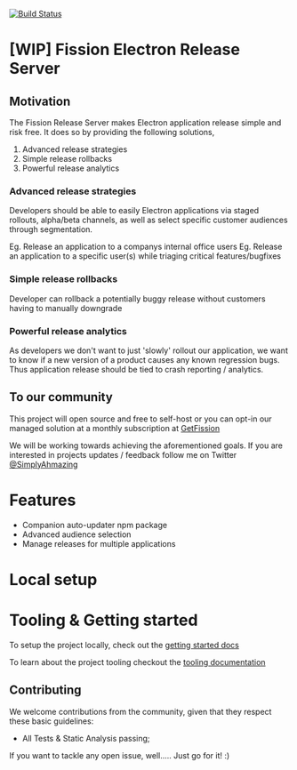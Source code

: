 [![Build Status](https://travis-ci.org/GetFission/fission-release-server.svg?branch=master)](https://travis-ci.org/GetFission/fission-release-server)

# [WIP] Fission Electron Release Server

## Motivation

The Fission Release Server makes Electron application release simple and risk free. It does so by providing the following solutions,

1. Advanced release strategies
2. Simple release rollbacks
3. Powerful release analytics


### Advanced release strategies

Developers should be able to easily Electron applications via staged rollouts, alpha/beta channels, as well as select specific customer audiences through segmentation.

Eg. Release an application to a companys internal office users
Eg. Release an application to a specific user(s) while triaging critical features/bugfixes

### Simple release rollbacks

Developer can rollback a potentially buggy release without customers having to manually downgrade

### Powerful release analytics

As developers we don't want to just 'slowly' rollout our application, we want to know if a new version of a product causes any known regression bugs. Thus application release should be tied to crash reporting / analytics.

## To our community

This project will open source and free to self-host or you can opt-in our managed solution at a monthly subscription at [GetFission](http://getfission.com/)

We will be working towards achieving the aforementioned goals. If you are interested in projects updates / feedback follow me on Twitter [@SimplyAhmazing](https://twitter.com/SimplyAhmaz1ng)


# Features

* Companion auto-updater npm package
* Advanced audience selection
* Manage releases for multiple applications

# Local setup


# Tooling & Getting started

To setup the project locally, check out the [getting started docs](docs/getting-started.md)

To learn about the project tooling checkout the [tooling documentation](docs/tooling.md)


## Contributing

We welcome contributions from the community, given that they respect these basic guidelines:

* All Tests & Static Analysis passing;

If you want to tackle any open issue, well..... Just go for it! :)
